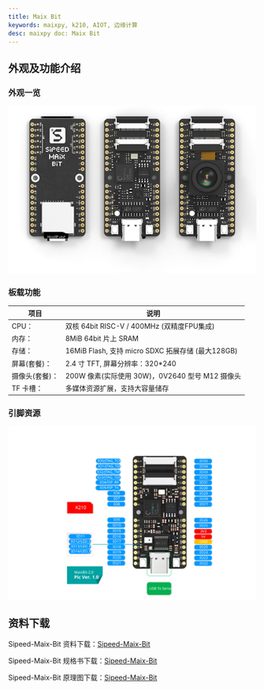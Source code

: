 ```yaml
---
title: Maix Bit
keywords: maixpy, k210, AIOT, 边缘计算
desc: maixpy doc: Maix Bit
---
```



## 外观及功能介绍

### 外观一览

![Maix Bit](../../assets/hardware/maix_bit/maix_bit.png)

### 板载功能

| 项目           | 说明                                              |
| -------------- | ------------------------------------------------- |
| CPU：          | 双核 64bit RISC-V / 400MHz (双精度FPU集成)        |
| 内存：         | 8MiB 64bit 片上 SRAM                              |
| 存储：         | 16MiB Flash, 支持 micro SDXC 拓展存储 (最大128GB) |
| 屏幕(套餐)：   | 2.4 寸 TFT, 屏幕分辨率：320\*240          |
| 摄像头(套餐)： | 200W 像素(实际使用 30W)，0V2640 型号 M12 摄像头   |
| TF 卡槽：      | 多媒体资源扩展，支持大容量储存                    |

### 引脚资源

![](./../../assets/hardware/maix_bit/maixbit_pin_maps.svg)

## 资料下载

Sipeed-Maix-Bit 资料下载：[Sipeed-Maix-Bit](https://dl.sipeed.com/shareURL/MAIX/HDK/Sipeed-Maix-Bit)

Sipeed-Maix-Bit 规格书下载：[Sipeed-Maix-Bit](https://dl.sipeed.com/fileList/MAIX/HDK/Sipeed-Maix-Bit/Specifications/Sipeed%20Maix-Bit%20%E8%A7%84%E6%A0%BC%E4%B9%A6%20V2.0.pdf)

Sipeed-Maix-Bit 原理图下载：[Sipeed-Maix-Bit](https://dl.sipeed.com/fileList/MAIX/HDK/Sipeed-Maix-Bit/Maix-Bit%20V2.0(with%20MEMS%20microphone)/Maix-Bit%20V2.0(Schematic).pdf)
